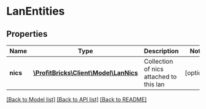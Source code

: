 # LanEntities

## Properties
Name | Type | Description | Notes
------------ | ------------- | ------------- | -------------
**nics** | [**\ProfitBricks\Client\Model\LanNics**](LanNics.md) | Collection of nics attached to this lan | [optional] 

[[Back to Model list]](../README.md#documentation-for-models) [[Back to API list]](../README.md#documentation-for-api-endpoints) [[Back to README]](../README.md)


